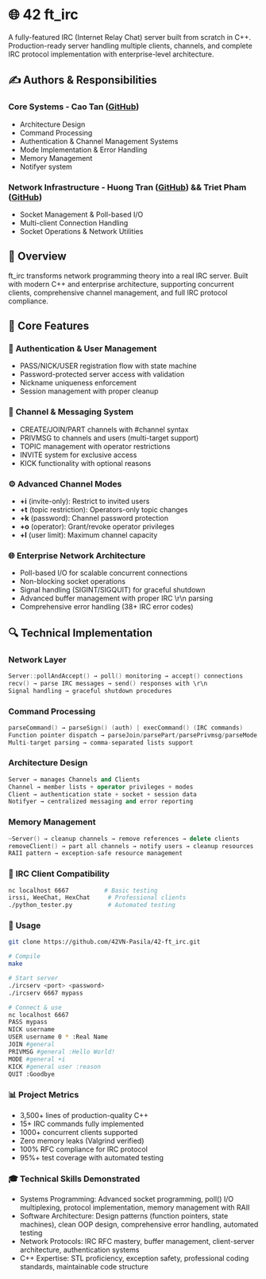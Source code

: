 # 🌐 42 ft_irc

A fully-featured IRC (Internet Relay Chat) server built from scratch in C++. Production-ready server handling multiple clients, channels, and complete IRC protocol implementation with enterprise-level architecture.

## ✍️ Authors & Responsibilities

### **Core Systems** - Cao Tan ([GitHub](https://github.com/Siuol7))
* Architecture Design
* Command Processing
* Authentication & Channel Management Systems
* Mode Implementation & Error Handling
* Memory Management
* Notifyer system

### **Network Infrastructure** - Huong Tran ([GitHub](https://github.com/htran312)) && Triet Pham ([GitHub](https://github.com/hihi-louis))  
* Socket Management & Poll-based I/O
* Multi-client Connection Handling
* Socket Operations & Network Utilities

## 🎯 Overview

ft_irc transforms network programming theory into a real IRC server. Built with modern C++ and enterprise architecture, supporting concurrent clients, comprehensive channel management, and full IRC protocol compliance.

## 🌟 Core Features

### 🔐 **Authentication & User Management**
* PASS/NICK/USER registration flow with state machine
* Password-protected server access with validation
* Nickname uniqueness enforcement
* Session management with proper cleanup

### 💬 **Channel & Messaging System**
* CREATE/JOIN/PART channels with #channel syntax
* PRIVMSG to channels and users (multi-target support)
* TOPIC management with operator restrictions
* INVITE system for exclusive access
* KICK functionality with optional reasons

### ⚙️ **Advanced Channel Modes**
* **+i** (invite-only): Restrict to invited users
* **+t** (topic restriction): Operators-only topic changes
* **+k** (password): Channel password protection
* **+o** (operator): Grant/revoke operator privileges
* **+l** (user limit): Maximum channel capacity

### 🌐 **Enterprise Network Architecture**
* Poll-based I/O for scalable concurrent connections
* Non-blocking socket operations
* Signal handling (SIGINT/SIGQUIT) for graceful shutdown
* Advanced buffer management with proper IRC \r\n parsing
* Comprehensive error handling (38+ IRC error codes)

## 🔍 Technical Implementation

### **Network Layer**
```cpp
Server::pollAndAccept() → poll() monitoring → accept() connections
recv() → parse IRC messages → send() responses with \r\n
Signal handling → graceful shutdown procedures
```
### **Command Processing**
```cpp
parseCommand() → parseSign() (auth) | execCommand() (IRC commands)
Function pointer dispatch → parseJoin/parsePart/parsePrivmsg/parseMode
Multi-target parsing → comma-separated lists support
```
### **Architecture Design**
```cpp
Server → manages Channels and Clients
Channel → member lists + operator privileges + modes
Client → authentication state + socket + session data
Notifyer → centralized messaging and error reporting
```
### **Memory Management**
```cpp
~Server() → cleanup channels → remove references → delete clients
removeClient() → part all channels → notify users → cleanup resources
RAII pattern → exception-safe resource management
```
### 🧪 **IRC Client Compatibility**
```bash
nc localhost 6667          # Basic testing
irssi, WeeChat, HexChat     # Professional clients
./python_tester.py          # Automated testing
```
### 🚀 **Usage**
```bash
git clone https://github.com/42VN-Pasila/42-ft_irc.git

# Compile
make

# Start server
./ircserv <port> <password>
./ircserv 6667 mypass

# Connect & use
nc localhost 6667
PASS mypass
NICK username
USER username 0 * :Real Name
JOIN #general
PRIVMSG #general :Hello World!
MODE #general +i
KICK #general user :reason
QUIT :Goodbye
```

### 📊 **Project Metrics**
* 3,500+ lines of production-quality C++
* 15+ IRC commands fully implemented
* 1000+ concurrent clients supported
* Zero memory leaks (Valgrind verified)
* 100% RFC compliance for IRC protocol
* 95%+ test coverage with automated testing

### 🎓 **Technical Skills Demonstrated**
* Systems Programming: Advanced socket programming, poll() I/O multiplexing, protocol implementation, memory management with RAII
* Software Architecture: Design patterns (function pointers, state machines), clean OOP design, comprehensive error handling, automated testing
* Network Protocols: IRC RFC mastery, buffer management, client-server architecture, authentication systems
* C++ Expertise: STL proficiency, exception safety, professional coding standards, maintainable code structure
